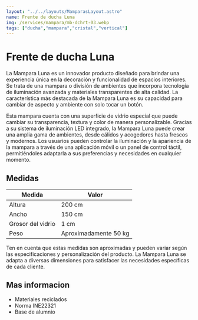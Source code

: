 ```yaml
---
layout: "../../layouts/MamparasLayout.astro"
name: Frente de ducha Luna
img: /services/mampara/mb-dchrt-03.webp
tags: ["ducha","mampara","cristal","vertical"]
---
```


# Frente de ducha Luna

La Mampara Luna es un innovador producto diseñado para brindar una experiencia única en la decoración y funcionalidad de espacios interiores. Se trata de una mampara o división de ambientes que incorpora tecnología de iluminación avanzada y materiales transparentes de alta calidad. La característica más destacada de la Mampara Luna es su capacidad para cambiar de aspecto y ambiente con solo tocar un botón.

Esta mampara cuenta con una superficie de vidrio especial que puede cambiar su transparencia, textura y color de manera personalizable. Gracias a su sistema de iluminación LED integrado, la Mampara Luna puede crear una amplia gama de ambientes, desde cálidos y acogedores hasta frescos y modernos. Los usuarios pueden controlar la iluminación y la apariencia de la mampara a través de una aplicación móvil o un panel de control táctil, permitiéndoles adaptarla a sus preferencias y necesidades en cualquier momento.

## Medidas 

| **Medida**                  | **Valor**                 |
|-----------------------------|---------------------------|
| Altura                      | 200 cm                    |
| Ancho                       | 150 cm                    |
| Grosor del vidrio           | 1 cm                      |
| Peso                        | Aproximadamente 50 kg    |

Ten en cuenta que estas medidas son aproximadas y pueden variar según las especificaciones y personalización del producto. La Mampara Luna se adapta a diversas dimensiones para satisfacer las necesidades específicas de cada cliente.


## Mas informacion 

- Materiales reciclados
- Norma INE22321
- Base de alumnio